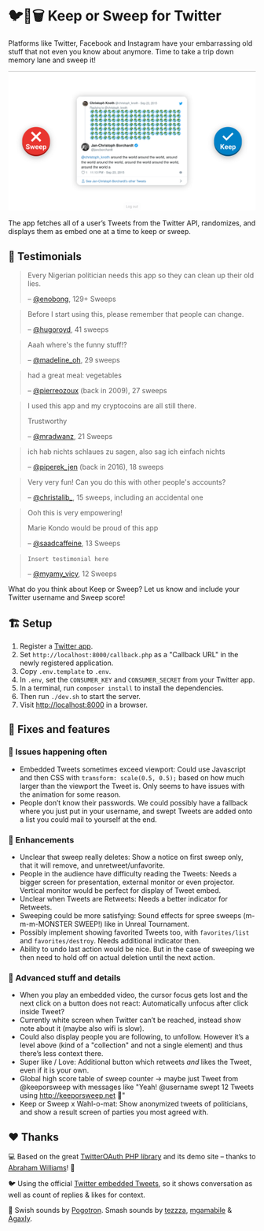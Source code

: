 # 🐦🔀🗑️ Keep or Sweep for Twitter

Platforms like Twitter, Facebook and Instagram have your embarrassing old stuff that not even you know about anymore. Time to take a trip down memory lane and sweep it!

![](images/screenshot.png)

The app fetches all of a user’s Tweets from the Twitter API, randomizes, and displays them as embed one at a time to keep or sweep.



## 💬 Testimonials

> Every Nigerian politician needs this app so they can clean up their old lies.
>
> – [@enobong](https://twitter.com/enobong), 129+ Sweeps

> Before I start using this, please remember that people can change.
>
> – [@hugoroyd](https://twitter.com/hugoroyd), 41 sweeps

> Aaah where's the funny stuff!?
>
> – [@madeline_oh](https://twitter.com/madeline_oh), 29 sweeps

> had a great meal: vegetables
>
> – [@pierreozoux](https://twitter.com/pierreozoux) (back in 2009), 27 sweeps

> I used this app and my cryptocoins are all still there.
>
> Trustworthy
>
> – [@mradwanz](https://twitter.com/mradwanz), 21 Sweeps

> ich hab nichts schlaues zu sagen, also sag ich einfach nichts
>
> – [@piperek_jen](https://twitter.com/piperek_jen) (back in 2016), 18 sweeps

> Very very fun! Can you do this with other people's accounts?
>
> – [@christalib_](https://twitter.com/christalib_), 15 sweeps, including an accidental one

> Ooh this is very empowering!
>
> Marie Kondo would be proud of this app
>
> – [@saadcaffeine](https://twitter.com/saadcaffeine), 13 Sweeps

> `Insert testimonial here`
>
> – [@myamy_vicy](https://twitter.com/myamy_vicy), 12 Sweeps

What do you think about Keep or Sweep? Let us know and include your Twitter username and Sweep score!


## 🏗 Setup
1. Register a [Twitter app](https://apps.twitter.com).
2. Set `http://localhost:8000/callback.php` as a "Callback URL" in the newly registered application.
3. Copy `.env.template` to `.env`.
4. In `.env`, set the `CONSUMER_KEY` and `CONSUMER_SECRET` from your Twitter app.
5. In a terminal, run `composer install` to install the dependencies.
6. Then run `./dev.sh` to start the server.
7. Visit [http://localhost:8000](http://localhost:8000) in a browser.


## 🚦 Fixes and features

### 🐛 Issues happening often
- Embedded Tweets sometimes exceed viewport: Could use Javascript and then CSS with `transform: scale(0.5, 0.5);` based on how much larger than the viewport the Tweet is. Only seems to have issues with the animation for some reason.
- People don’t know their passwords. We could possibly have a fallback where you just put in your username, and swept Tweets are added onto a list you could mail to yourself at the end.

### 📑 Enhancements
- Unclear that sweep really deletes: Show a notice on first sweep only, that it will remove, and unretweet/unfavorite.
- People in the audience have difficulty reading the Tweets: Needs a bigger screen for presentation, external monitor or even projector. Vertical monitor would be perfect for display of Tweet embed.
- Unclear when Tweets are Retweets: Needs a better indicator for Retweets.
- Sweeping could be more satisfying: Sound effects for spree sweeps (m-m-m-MONSTER SWEEP!) like in Unreal Tournament.
- Possibly implement showing favorited Tweets too, with `favorites/list` and `favorites/destroy`. Needs additional indicator then.
- Ability to undo last action would be nice. But in the case of sweeping we then need to hold off on actual deletion until the next action.

### 📜 Advanced stuff and details
- When you play an embedded video, the cursor focus gets lost and the next click on a button does not react: Automatically unfocus after click inside Tweet?
- Currently white screen when Twitter can’t be reached, instead show note about it (maybe also wifi is slow).
- Could also display people you are following, to unfollow. However it’s a level above (kind of a "collection" and not a single element) and thus there’s less context there.
- Super like / Love: Additional button which retweets _and_ likes the Tweet, even if it is your own.
- Global high score table of sweep counter → maybe just Tweet from @keeporsweep with messages like "Yeah! @username swept 12 Tweets using http://keeporsweep.net 👏"
- Keep or Sweep x Wahl-o-mat: Show anonymized tweets of politicians, and show a result screen of parties you most agreed with.


## ❤ Thanks

💻 Based on the great [TwitterOAuth PHP library](https://twitteroauth.com) and its demo site – thanks to [Abraham Williams](https://abrah.am)! 🎉

🐦 Using the official [Twitter embedded Tweets](https://developer.twitter.com/en/docs/twitter-for-websites/embedded-tweets/overview), so it shows conversation as well as count of replies & likes for context.

📢 Swish sounds by [Pogotron](https://freesound.org/people/Pogotron/sounds/60835/). Smash sounds by [tezzza](https://freesound.org/people/tezzza/sounds/21613/), [mgamabile](https://freesound.org/people/mgamabile/sounds/440773/) & [Agaxly](https://freesound.org/people/Agaxly/packs/14363/).

